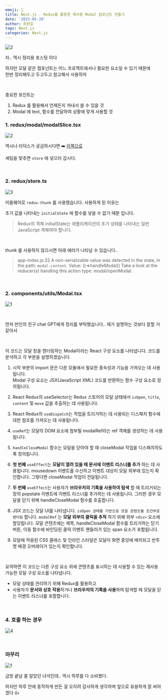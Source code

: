 ```yaml
---
emoji: 📖
title: Next.js - Redux를 활용한 재사용 Modal 컴포넌트 만들기
date: '2023-05-20'
author: 최현호
tags: Next.js
categories: Next.js
---
```


![2](https://github.com/Choi-HyunHo/coding_test/assets/87301268/c2f2efdc-f29c-42be-88f0-2041c54b1d07)

자.. 역시 정리용 포스팅 이다

하지만 모달 같은 컴포넌트는 어느 프로젝트에서나 필요한 요소일 수 있기 때문에 <br>
한번 정리해두고 두고두고 참고해서 사용하자

<br>

중요한 포인트는

1. Redux 를 활용해서 언제든지 꺼내서 쓸 수 있을 것
2. Modal 에 text, 함수를 전달하여 상황에 맞게 사용할 것

### 1. redux/modal/modalSlice.tsx

![2](https://github.com/Choi-HyunHo/coding_test/assets/87301268/68d0a7f1-8ec6-468f-a441-c3e2fb042a61)

역시나 리덕스가 궁금하시다면 ➡️ [이쪽으로](https://choi-hyunho.com/react/react-redux/)

세팅을 맞추면 `store` 에 넣으러 갑시다.

<br>

### 2. redux/store.ts

![3](https://github.com/Choi-HyunHo/coding_test/assets/87301268/a7ae955b-af44-4ebe-bda7-12522b506570)

미들웨어로 `redux-thunk` 를 사용했습니다. 사용하게 된 이유는 <br>

초기 값을 나타내는 `initialState` 에 함수를 넣을 수 없기 때문 입니다.

> Redux의 객체 initialState는 애플리케이션의 초기 상태를 나타내는 일반 JavaScript 객체여야 합니다.

<br>

thunk 를 사용하지 않으시면 아래 에러가 나타날 수 있습니다..

> app-index.js:32 A non-serializable value was detected in the state, in the path: `modal.content`. Value: ()=>handleModal() Take a look at the reducer(s) handling this action type: modal/openModal.

<br>

### 2. components/utils/Modal.tsx

![1](https://github.com/Choi-HyunHo/coding_test/assets/87301268/6ae097f3-b08b-4136-b27f-a80cde86489e)

<br>

먼저 만인의 친구 chat GPT에게 정리를 부탁했습니다.. 제가 설명하는 것보다 잘할 거 같아서

<br>

이 코드는 모달 창을 렌더링하는 Modal이라는 React 구성 요소를 나타냅니다. 코드를 분석하고 각 부분을 설명하겠습니다.

1. 시작 부분의 import 문은 다른 모듈에서 필요한 종속성과 기능을 가져오는 데 사용됩니다.<br>
   Modal 구성 요소는 JSX(JavaScript XML) 코드를 반환하는 함수 구성 요소로 정의됩니다.

2. React Redux의 useSelector는 Redux 스토어의 모달 상태에서 `isOpen`, `title`, `content` 및 `move` 값을 추출하는 데 사용됩니다.

3. React Redux의 `useDispatch`는 작업을 트리거하는 데 사용되는 디스패치 함수에 대한 참조를 가져오는 데 사용됩니다.

4. `useRef`는 모달의 DOM 요소에 첨부될 modalRef라는 ref 객체를 생성하는 데 사용됩니다.

5. `handleCloseModal` 함수는 모달을 닫아야 할 때 closeModal 작업을 디스패치하도록 정의됩니다.

6. **첫 번째** `useEffect`는 **모달이 열려 있을 때 문서에 이벤트 리스너를 추가** 하는 데 사용됩니다. mousedown 이벤트를 수신하고 이벤트 대상이 모달 외부에 있는지 확인합니다. 그렇다면 closeModal 작업이 전달됩니다.

7. **두 번째** `useEffect`는 사용자가 **브라우저의 기록을 사용하여 탐색** 할 때 트리거되는 창의 popstate 이벤트에 이벤트 리스너를 추가하는 데 사용됩니다. 그러한 경우 모달을 닫기 위해 handleCloseModal 함수를 호출합니다.

8. JSX 코드는 모달 UI를 나타냅니다. `isOpen 상태를 기반으로 모달 콘텐츠를 조건부로 렌더링` 합니다. `modalRef` 는 **모달 외부의 클릭을 추적** 하기 위해 외부 `<div>` 요소에 할당됩니다. 모달 콘텐츠에는 제목, handleCloseModal 함수를 트리거하는 닫기 버튼, 이동 함수에 바인딩된 클릭 이벤트 핸들러가 있는 span 요소가 포함됩니다.

9. 모달에 적용된 CSS 클래스 및 인라인 스타일은 모달이 화면 중앙에 배치되고 반투명 배경 오버레이가 있는지 확인합니다.

<br>

요약하면 이 코드는 다른 구성 요소 위에 콘텐츠를 표시하는 데 사용할 수 있는 재사용 가능한 모달 구성 요소를 나타냅니다.

- 모달 상태를 관리하기 위해 Redux를 활용하고
- 사용자가 **문서와 상호 작용**하거나 **브라우저의 기록을 사용**하여 탐색할 때 모달을 닫는 이벤트 리스너를 포함합니다.

<br>

### 4. 호출 하는 경우

![4](https://github.com/Choi-HyunHo/coding_test/assets/87301268/88a6fe9f-9a48-41fc-a18d-408cbe873b75)

<br>

### 마무리

![1](https://github.com/Choi-HyunHo/coding_test/assets/87301268/f53ce64e-51b6-4967-87cf-fd3cdbc35873)

금방 끝날 줄 알았던 녀석인데.. 역시 하루를 다 소비했다. <br>

하지만 하루 안에 동작하게 만든 걸 오히려 감사하게 생각하며 앞으로 유용하게 잘 써야겠다 👍

<br>

```toc

```
